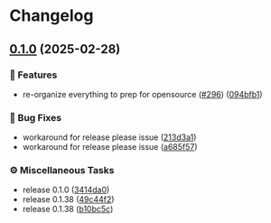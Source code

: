 # Changelog

## [0.1.0](https://github.com/onyx-hq/onyx-internal/compare/v0.1.0...0.1.0) (2025-02-28)


### <!-- 0 -->🚀 Features

* re-organize everything to prep for opensource ([#296](https://github.com/onyx-hq/onyx-internal/issues/296)) ([094bfb1](https://github.com/onyx-hq/onyx-internal/commit/094bfb1490f37dc828bfbd43887c2024eb7eae7d))


### <!-- 1 -->🐛 Bug Fixes

* workaround for release please issue ([213d3a1](https://github.com/onyx-hq/onyx-internal/commit/213d3a175307b70eafeeba18e2e4718f3035d100))
* workaround for release please issue ([a685f57](https://github.com/onyx-hq/onyx-internal/commit/a685f57e25f8e8e198dd3fb035e4a161e796c5de))


### <!-- 7 -->⚙️ Miscellaneous Tasks

* release 0.1.0 ([3414da0](https://github.com/onyx-hq/onyx-internal/commit/3414da02943f3e6dd775c00a3de956263a2bb65a))
* release 0.1.38 ([49c44f2](https://github.com/onyx-hq/onyx-internal/commit/49c44f28d912de43c7042ff0768427d1243faff3))
* release 0.1.38 ([b10bc5c](https://github.com/onyx-hq/onyx-internal/commit/b10bc5c4d5d677cc2235d36135c8329e582da75a))
